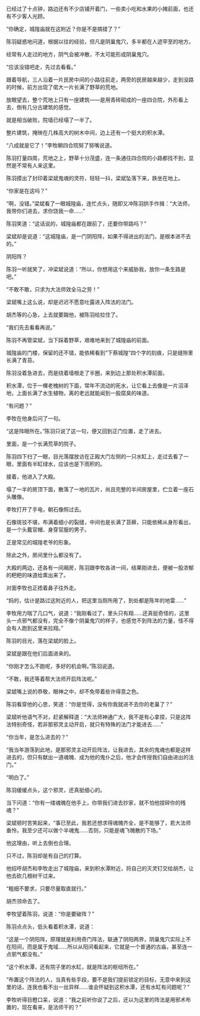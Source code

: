 已经过了十点钟，路边还有不少店铺开着门，一些卖小吃和水果的小摊前面，也还有不少客人光顾。

“你确定，城隍庙就在这附近？你是不是搞错了？”

陈羽疑惑地问道，根据以往的经验，但凡是阴巢鬼穴，多半都在人迹罕至的地方。

经常有人走过的地方，阴气会被冲散，不太可能形成阴巢鬼穴。

“应该没错吧走，先过去看看。”

跟着导航，三人沿着一片民房中间的小路往前走，两旁的民房越来越少，走到没路的时候，前方出现了偌大一片长满了野草的荒地。

放眼望去，整个荒地上只有一座建筑——是用青砖砌成的一座四合院，外形看上去，倒有几分古建筑的感觉。

就是相当破败，院墙已经塌了一半了。

整片建筑，掩映在几株高大的树木中间，边上还有一个挺大的积水潭。

“八成就是它了！”李牧朝四合院努了努嘴说道。

陈羽打量四周，荒地之上，野草十分茂盛，连一条通往四合院的小路都找不到，显然是不常有人来这里。

陈羽摸出了封印着梁斌鬼魂的灵符，轻轻一抖，梁斌坠落下来，跌坐在地上。

“你家是在这吗？”

“啊，没错。”梁斌看了一眼城隍庙，连忙点头，随即又冲陈羽拱手作揖：“大法师，我带你们进去，求你饶我一命……”

陈羽笑道：“这话说的，城隍庙都在跟前了，还要你带路吗？”

梁斌却是说道：“这城隍庙，是一门阴阳阵，如果不得进出的法门，是根本进不去的。”

阴阳阵？

陈羽一听就笑了，冲梁斌说道：“所以，你想用这个来威胁我，放你一条生路是吧。”

“不敢不敢，只求为大法师效全马之劳！”

梁斌嘴上这么说，却是迟迟不愿意吐露进入阵法的法门。

胡杰等的心急，上去就要踹他，被陈羽给拉住了。

“我们先去看看再说。”

陈羽不再管梁斌，当下踩着野草，艰难地来到了城隍庙的前面。

城隍庙的门楼，保留的还不错，能依稀看到“下蔡城隍”四个字的刻痕，只是缝隙里长满了青苔。

陈羽没着急进去，而是绕着墙根走了半圈，来到边上那处积水潭前面。

积水潭，位于一棵老槐树的下面，常年不流动的死水，让它看上去像是一片沼泽地，上面长满了水生植物，离的老远就能闻到一股腐臭的味道。

“有问题？”

李牧在他身后问了一句。

“这是阵眼所在。”陈羽只说了这一句，便又回到正门位置，走了进去。

里面，是一个长满荒草的院子。

陈羽四下扫了一眼，目光落摆放访在正殿大门左侧的一只水缸上，走过去看了一眼，里面有半缸绿水，应该也是下雨积的。

接着，他进入了大殿。

塌了一半的房顶下面，散落了一地的瓦片，尚且完整的半间房屋里，伫立着一座石头雕像。

李牧打开了手电，朝石像照过去。

石像斑驳不堪，布满着细小的裂缝，中间也是长满了苔藓，只能依稀从身形看出，是一个头戴官帽、身穿官服的男子。

正是常见的城隍老爷的形象。

除此之外，房间里什么都没有了。

大殿的两边，还各有一间厢房，陈羽跟李牧各进一间，结果刚进去，便被一股浓郁的粑粑的味道给熏出来了。

对面李牧也正捂着鼻子往外走。

“妈的，估计是路过这附近的人，把这里当厕所用了，到处都是陈年的地雷……”

李牧用力喘了几口气，说道：“我刚看过了，里头只有翔……还真挺奇怪的，这里头一点邪气都没有，完全不像个阴巢鬼穴的样子，也感觉不到阵法的力量，怪不得会有人跑到这里来拉翔。”

陈羽的目光，落在梁斌的脸上。

梁斌是跟在他们后面进来的。

“你刚才怎么不跑呢，多好的机会啊。”陈羽说道。

“不敢，我还等着帮大法师开启阵法呢。”

梁斌嘴上说的恭敬，眼神之中，却不免带着些许得意之色。

陈羽看穿他的心思，笑道：“你是觉得，没有你我就进不去你的老巢了？”

梁斌听他语气不对，赶紧解释道：“大法师神通广大，我不是有心拿捏，只是这阵法特别奇怪，若非那邪灵主动开启，就只有特殊的法门才能进去……”

“你当年，是怎么进去的？”

“我当年游荡到此地，是那邪灵主动开启阵法，让我进去，其余的鬼魂也都是这样进去的，但只有献出一道魂魄、成为他的鬼仆之后，他才会传授我们自由进出的法门。”

“明白了。”

陈羽缓缓点头，这个邪灵，还真挺细心的。

当下问道：“你有一缕魂魄在他手上，你带我们进去抄家，就不怕他捏碎你的残魂？”

梁斌顿时苦笑起来，“事已至此，我若还想求得魂魄齐全，是不能够了，若大法师垂怜，我至少还可以做个半魂鬼……否则，只能是魂飞魄散的下场。”

他这理由，听上去倒也合理。

只不过，陈羽却是有自己的打算。

他招呼胡杰和李牧走出了城隍庙，来到积水潭附近，将自己的灭灵钉交给胡杰，让他去砍几根树干过来。

“粗细不要求，只要尽量取直就行。”

胡杰领命去了。

李牧望着陈羽，说道：“你是要破阵？”

陈羽点点头，低头看着积水潭，说道：

“这是一个阴阳阵，原理就是利用奇门阵法，联通了阴阳两界，阴巢鬼穴实际上不在阳间，而是属于鬼域……所以从阳间看起来，它就是一个普通的古庙，甚至连一点邪气都没有。”

“这个积水潭，还有院子里的水缸，就是阵法的枢纽所在。”

“布置这个阵法的人，当真有些手段，要不是我们提前锁定的目标，无意中来到这里的话，连我也看不出一丝异样……谁会怀疑到这积水潭，还有水缸有问题呢？”

李牧听得目瞪口呆，说道：“我之前听你说了之后，还以为这里的阵法是用邪术布置的，现在看来，是法师干的？”

